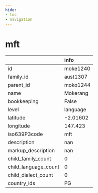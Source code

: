 ```yaml
---
hide:
- toc
- navigation
---
```

# mft
|                      | info     |
|:---------------------|:---------|
| id                   | moke1240 |
| family_id            | aust1307 |
| parent_id            | moko1244 |
| name                 | Mokerang |
| bookkeeping          | False    |
| level                | language |
| latitude             | -2.01602 |
| longitude            | 147.423  |
| iso639P3code         | mft      |
| description          | nan      |
| markup_description   | nan      |
| child_family_count   | 0        |
| child_language_count | 0        |
| child_dialect_count  | 0        |
| country_ids          | PG       |
